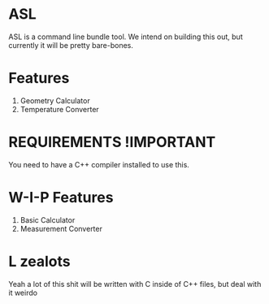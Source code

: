 # ASL
ASL is a command line bundle tool. We intend on building this out, but currently it will be pretty bare-bones.
# Features 
1.  Geometry Calculator
2.  Temperature Converter
# REQUIREMENTS !IMPORTANT
You need to have a C++ compiler installed to use this.
# W-I-P Features
1. Basic Calculator
2. Measurement Converter
# L zealots
Yeah a lot of this shit will be written with C inside of C++ files, but deal with it weirdo

